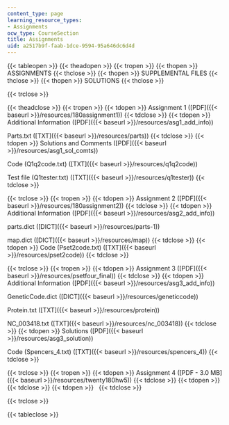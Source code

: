 ```yaml
---
content_type: page
learning_resource_types:
- Assignments
ocw_type: CourseSection
title: Assignments
uid: a2517b9f-faab-1dce-9594-95a646dc6d4d
---
```


{{< tableopen >}}
{{< theadopen >}}
{{< tropen >}}
{{< thopen >}}
ASSIGNMENTS
{{< thclose >}}
{{< thopen >}}
SUPPLEMENTAL FILES
{{< thclose >}}
{{< thopen >}}
SOLUTIONS
{{< thclose >}}

{{< trclose >}}

{{< theadclose >}}
{{< tropen >}}
{{< tdopen >}}
Assignment 1 ([PDF]({{< baseurl >}}/resources/180assignment1))
{{< tdclose >}}
{{< tdopen >}}
Additional Information ([PDF]({{< baseurl >}}/resources/asg1_add_info))  
  
Parts.txt ([TXT]({{< baseurl >}}/resources/parts))
{{< tdclose >}}
{{< tdopen >}}
Solutions and Comments ([PDF]({{< baseurl >}}/resources/asg1_sol_comts))  
  
Code (Q1q2code.txt) ([TXT]({{< baseurl >}}/resources/q1q2code))  
  
Test file (Q1tester.txt) ([TXT]({{< baseurl >}}/resources/q1tester))
{{< tdclose >}}

{{< trclose >}}
{{< tropen >}}
{{< tdopen >}}
Assignment 2 ([PDF]({{< baseurl >}}/resources/180assignment2))
{{< tdclose >}}
{{< tdopen >}}
Additional Information ([PDF]({{< baseurl >}}/resources/asg2_add_info))  
  
parts.dict ([DICT]({{< baseurl >}}/resources/parts-1))  
  
map.dict ([DICT]({{< baseurl >}}/resources/map))
{{< tdclose >}}
{{< tdopen >}}
Code (Pset2code.txt) ([TXT]({{< baseurl >}}/resources/pset2code))
{{< tdclose >}}

{{< trclose >}}
{{< tropen >}}
{{< tdopen >}}
Assignment 3 ([PDF]({{< baseurl >}}/resources/psetfour_final))
{{< tdclose >}}
{{< tdopen >}}
Additional Information ([PDF]({{< baseurl >}}/resources/asg3_add_info))  
  
GeneticCode.dict ([DICT]({{< baseurl >}}/resources/geneticcode))  
  
Protein.txt ([TXT]({{< baseurl >}}/resources/protein))  
  
NC\_003418.txt ([TXT]({{< baseurl >}}/resources/nc_003418))
{{< tdclose >}}
{{< tdopen >}}
Solutions ([PDF]({{< baseurl >}}/resources/asg3_solution))  
  
Code (Spencers\_4.txt) ([TXT]({{< baseurl >}}/resources/spencers_4))
{{< tdclose >}}

{{< trclose >}}
{{< tropen >}}
{{< tdopen >}}
Assignment 4 ([PDF - 3.0 MB]({{< baseurl >}}/resources/twenty180hw5))
{{< tdclose >}}
{{< tdopen >}}
 
{{< tdclose >}}
{{< tdopen >}}
 
{{< tdclose >}}

{{< trclose >}}

{{< tableclose >}}